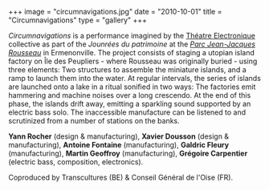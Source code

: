 +++
image = "circumnavigations.jpg"
date = "2010-10-01"
title = "Circumnavigations"
type = "gallery"
+++

*Circumnavigations* is a performance imagined by the [Théatre Electronique](https://www.yannrocher.org/soundart) collective as part of the *Jounrées du patrimoine* at the *[Parc Jean-Jacques Rousseau](https://en.wikipedia.org/wiki/Parc_Jean-Jacques_Rousseau)* in Ermenonville. The project consists of staging a utopian island factory on Île des Peupliers - where Rousseau was originally buried - using three elements: Two structures to assemble the miniature islands, and a ramp to launch them into the water. At regular intervals, the series of islands are launched onto a lake in a ritual sonified in two ways: The factories emit hammering and machine noises over a long crescendo. At the end of this phase, the islands drift away, emitting a sparkling sound supported by an electric bass solo. The inaccessible manufacture can be listened to and scrutinized from a number of stations on the banks.

**Yann Rocher** (design & manufacturing), **Xavier Dousson** (design & manufacturing), **Antoine Fontaine** (manufacturing), **Galdric Fleury** (manufacturing), **Martin Geoffroy** (manufacturing), **Grégoire Carpentier** (electric bass, composition, electronics).

Coproduced by Transcultures (BE) & Conseil Général de l'Oise (FR).